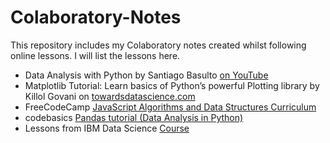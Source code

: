 # Colaboratory-Notes

This repository includes my Colaboratory notes created whilst following online lessons. I will list the lessons here.

- Data Analysis with Python by Santiago Basulto [on YouTube](https://www.youtube.com/watch?v=r-uOLxNrNk8&t=10952s )
- Matplotlib Tutorial: Learn basics of Python’s powerful Plotting library by Killol Govani on [towardsdatascience.com](https://towardsdatascience.com/matplotlib-tutorial-learn-basics-of-pythons-powerful-plotting-library-b5d1b8f67596)
- FreeCodeCamp [JavaScript Algorithms and Data Structures Curriculum](https://www.freecodecamp.org/learn/javascript-algorithms-and-data-structures/)
- codebasics [Pandas tutorial (Data Analysis in Python)](https://www.youtube.com/watch?v=CmorAWRsCAw&list=PLeo1K3hjS3uuASpe-1LjfG5f14Bnozjwy)
- Lessons from IBM Data Science [Course](https://www.coursera.org/professional-certificates/ibm-data-science)
